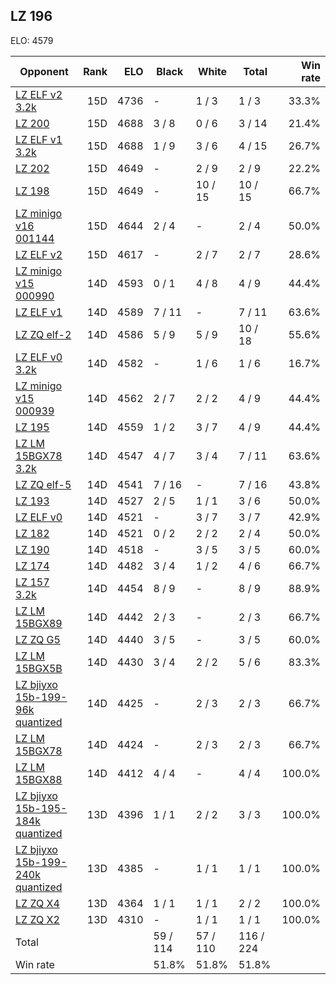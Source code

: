 ## LZ 196 ##

ELO: 4579

Opponent | Rank | ELO | Black | White | Total | Win rate
---------|-----:|----:|-------|-------|-------|-------:
[LZ ELF v2 3.2k](LZ%20ELF%20v2%203.2k.md) | 15D | 4736 | - | 1 / 3 | 1 / 3 | 33.3%
[LZ 200](LZ%20200.md) | 15D | 4688 | 3 / 8 | 0 / 6 | 3 / 14 | 21.4%
[LZ ELF v1 3.2k](LZ%20ELF%20v1%203.2k.md) | 15D | 4688 | 1 / 9 | 3 / 6 | 4 / 15 | 26.7%
[LZ 202](LZ%20202.md) | 15D | 4649 | - | 2 / 9 | 2 / 9 | 22.2%
[LZ 198](LZ%20198.md) | 15D | 4649 | - | 10 / 15 | 10 / 15 | 66.7%
[LZ minigo v16 001144](LZ%20minigo%20v16%20001144.md) | 15D | 4644 | 2 / 4 | - | 2 / 4 | 50.0%
[LZ ELF v2](LZ%20ELF%20v2.md) | 15D | 4617 | - | 2 / 7 | 2 / 7 | 28.6%
[LZ minigo v15 000990](LZ%20minigo%20v15%20000990.md) | 14D | 4593 | 0 / 1 | 4 / 8 | 4 / 9 | 44.4%
[LZ ELF v1](LZ%20ELF%20v1.md) | 14D | 4589 | 7 / 11 | - | 7 / 11 | 63.6%
[LZ ZQ elf-2](LZ%20ZQ%20elf-2.md) | 14D | 4586 | 5 / 9 | 5 / 9 | 10 / 18 | 55.6%
[LZ ELF v0 3.2k](LZ%20ELF%20v0%203.2k.md) | 14D | 4582 | - | 1 / 6 | 1 / 6 | 16.7%
[LZ minigo v15 000939](LZ%20minigo%20v15%20000939.md) | 14D | 4562 | 2 / 7 | 2 / 2 | 4 / 9 | 44.4%
[LZ 195](LZ%20195.md) | 14D | 4559 | 1 / 2 | 3 / 7 | 4 / 9 | 44.4%
[LZ LM 15BGX78 3.2k](LZ%20LM%2015BGX78%203.2k.md) | 14D | 4547 | 4 / 7 | 3 / 4 | 7 / 11 | 63.6%
[LZ ZQ elf-5](LZ%20ZQ%20elf-5.md) | 14D | 4541 | 7 / 16 | - | 7 / 16 | 43.8%
[LZ 193](LZ%20193.md) | 14D | 4527 | 2 / 5 | 1 / 1 | 3 / 6 | 50.0%
[LZ ELF v0](LZ%20ELF%20v0.md) | 14D | 4521 | - | 3 / 7 | 3 / 7 | 42.9%
[LZ 182](LZ%20182.md) | 14D | 4521 | 0 / 2 | 2 / 2 | 2 / 4 | 50.0%
[LZ 190](LZ%20190.md) | 14D | 4518 | - | 3 / 5 | 3 / 5 | 60.0%
[LZ 174](LZ%20174.md) | 14D | 4482 | 3 / 4 | 1 / 2 | 4 / 6 | 66.7%
[LZ 157 3.2k](LZ%20157%203.2k.md) | 14D | 4454 | 8 / 9 | - | 8 / 9 | 88.9%
[LZ LM 15BGX89](LZ%20LM%2015BGX89.md) | 14D | 4442 | 2 / 3 | - | 2 / 3 | 66.7%
[LZ ZQ G5](LZ%20ZQ%20G5.md) | 14D | 4440 | 3 / 5 | - | 3 / 5 | 60.0%
[LZ LM 15BGX5B](LZ%20LM%2015BGX5B.md) | 14D | 4430 | 3 / 4 | 2 / 2 | 5 / 6 | 83.3%
[LZ bjiyxo 15b-199-96k quantized](LZ%20bjiyxo%2015b-199-96k%20quantized.md) | 14D | 4425 | - | 2 / 3 | 2 / 3 | 66.7%
[LZ LM 15BGX78](LZ%20LM%2015BGX78.md) | 14D | 4424 | - | 2 / 3 | 2 / 3 | 66.7%
[LZ LM 15BGX88](LZ%20LM%2015BGX88.md) | 14D | 4412 | 4 / 4 | - | 4 / 4 | 100.0%
[LZ bjiyxo 15b-195-184k quantized](LZ%20bjiyxo%2015b-195-184k%20quantized.md) | 13D | 4396 | 1 / 1 | 2 / 2 | 3 / 3 | 100.0%
[LZ bjiyxo 15b-199-240k quantized](LZ%20bjiyxo%2015b-199-240k%20quantized.md) | 13D | 4385 | - | 1 / 1 | 1 / 1 | 100.0%
[LZ ZQ X4](LZ%20ZQ%20X4.md) | 13D | 4364 | 1 / 1 | 1 / 1 | 2 / 2 | 100.0%
[LZ ZQ X2](LZ%20ZQ%20X2.md) | 13D | 4310 | - | 1 / 1 | 1 / 1 | 100.0%
Total | | | 59 / 114 | 57 / 110 | 116 / 224 | 
Win rate| | | 51.8% | 51.8% | 51.8% | 
